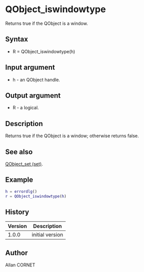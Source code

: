 

# QObject_iswindowtype

Returns true if the QObject is a window.

## Syntax

- R = QObject_iswindowtype(h)

## Input argument

 - h - an QObject handle.

## Output argument

 - R - a logical.

## Description


  <p>Returns true if the QObject is a window; otherwise returns false.</p>


## See also

[QObject_set (set)](QObject_set.html).
## Example

```matlab
h = errordlg()
r = QObject_iswindowtype(h)
```

## History

|Version|Description|
|------|------|
|1.0.0|initial version|


## Author

Allan CORNET



